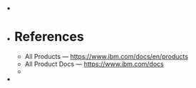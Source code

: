 -
- # References
	- All Products — https://www.ibm.com/docs/en/products
	- All Product Docs — https://www.ibm.com/docs
	-
-